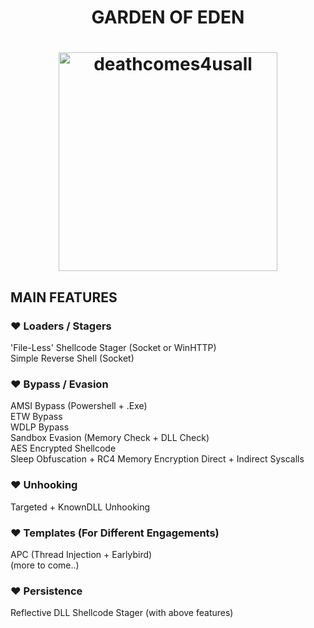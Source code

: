 <h1 align="center">
	GARDEN OF EDEN<br />
</h1>

<h1 align="center">
	<img width="350" src="https://github.com/blackmamba442/Rx/assets/97571183/761d7c05-aac2-4a37-8e8e-495a508361c5" alt="deathcomes4usall">
</h1>


## MAIN FEATURES

### ♥ Loaders / Stagers
'File-Less' Shellcode Stager (Socket or WinHTTP)<br />
Simple Reverse Shell (Socket)

### ♥ Bypass / Evasion
AMSI Bypass (Powershell + .Exe)<br />
ETW Bypass<br />
WDLP Bypass<br />
Sandbox Evasion (Memory Check + DLL Check)<br />
AES Encrypted Shellcode<br />
Sleep Obfuscation + RC4 Memory Encryption
Direct + Indirect Syscalls

### ♥ Unhooking
Targeted + KnownDLL Unhooking<br />

### ♥ Templates (For Different Engagements)
APC (Thread Injection + Earlybird)<br />
(more to come..)

### ♥ Persistence
Reflective DLL Shellcode Stager (with above features)
